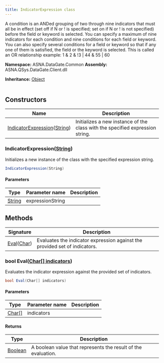 ```yaml
---
title: IndicatorExpression class
---
```


A condition is an ANDed grouping of two through nine indicators that
must all be in effect (set off if N or ! is specified; set on if N
or ! is not specified) before the field or keyword is selected. You can
specify a maximum of nine indicators for each condition and nine
conditions for each field or keyword. You can also specify several
conditions for a field or keyword so that if any one of them is
satisfied, the field or the keyword is selected. This is called an OR
relationship
example: 1 & 2 & !3 | 44 & 55 | 60

**Namespace:** ASNA.DataGate.Common
**Assembly:** ASNA.QSys.DataGate.Client.dll

**Inheritance:** [Object](https://docs.microsoft.com/en-us/dotnet/api/system.object)
<br>
<br>

## Constructors

| Name | Description |
| --- | --- |
| [IndicatorExpression](#indicatorexpressionstring)([String](https://docs.microsoft.com/en-us/dotnet/api/system.string)) | Initializes a new instance of the  class with the specified expression string.

### IndicatorExpression([String](https://docs.microsoft.com/en-us/dotnet/api/system.string))

Initializes a new instance of the  class with the specified expression string.

```cs
IndicatorExpression(String)
```

#### Parameters

| Type | Parameter name | Description
| --- | --- | ---
| [String](https://docs.microsoft.com/en-us/dotnet/api/system.string) | expressionString | 

## Methods

| Signature | Description |
| --- | --- |
| [Eval](#bool-evalchar--indicators)([Char](https://docs.microsoft.com/en-us/dotnet/api/system.char)) | Evaluates the indicator expression against the provided set of indicators.

### bool Eval([Char\[\] indicators](https://docs.microsoft.com/en-us/dotnet/api/system.char))

Evaluates the indicator expression against the provided set of indicators.

```cs
bool Eval(Char[] indicators)
```

#### Parameters

| Type | Parameter name | Description
| --- | --- | ---
| [Char\[\]](https://docs.microsoft.com/en-us/dotnet/api/system.char) | indicators | 

#### Returns

| Type | Description
| --- | ---
| [Boolean](https://docs.microsoft.com/en-us/dotnet/api/system.boolean) | A boolean value that represents the result of the evaluation.
